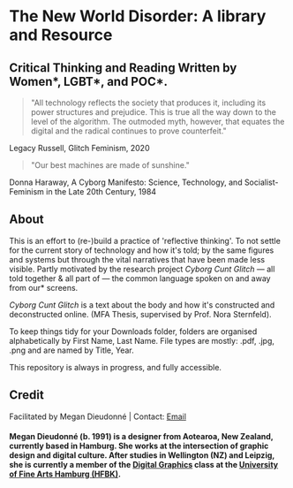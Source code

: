 <h1>The New World Disorder: A library and Resource</h1>
<h2>Critical Thinking and Reading Written by Women*, LGBT*, and POC*.</h2>

>"All technology reflects the society that produces it, including its power structures and prejudice. This is true all the way down to the level of the algorithm. The outmoded myth, however, that equates the digital and the radical continues to prove counterfeit." 
<p>Legacy Russell, Glitch Feminism, 2020</p>

>"Our best machines are made of sunshine." 
<p>Donna Haraway, A Cyborg Manifesto: Science, Technology, and Socialist-Feminism in the Late 20th Century, 1984</p>

<h2>About</h2>
<p>This is an effort to (re-)build a practice of 'reflective thinking'. To not settle for the current story of technology and how it's told; by the same figures and systems but through the vital narratives that have been made less visible. Partly motivated by the research project <i>Cyborg Cunt Glitch</i> — all told together & all part of  — the common language spoken on and away from our* screens.</p>

<p><i>Cyborg Cunt Glitch</i> is a text about the body and how it's constructed and deconstructed online. (MFA Thesis, supervised by Prof. Nora Sternfeld).</p>

<p>To keep things tidy for your Downloads folder, folders are organised alphabetically by First Name, Last Name. File types are mostly: .pdf, .jpg, .png and are named by Title, Year.</p>

<p>This repository is always in progress, and fully accessible.</p>

<h2>Credit</h2>
<p>Facilitated by Megan Dieudonné | Contact: <a href="mailto:megan.dieudonne@gmail.com">Email</a></p>
<h4>Megan Dieudonné (b. 1991) is a designer from Aotearoa, New Zealand, currently based in Hamburg. She works at the intersection of graphic design and digital culture. After studies in Wellington (NZ) and Leipzig, she is currently a member of the <a href="http://www.digitale-grafik.com/">Digital Graphics</a> class at the <a href="https://www.hfbk-hamburg.de/en/">University of Fine Arts Hamburg (HFBK)</a>.</h4>
